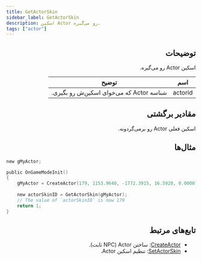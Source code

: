 ```yaml
---
title: GetActorSkin
sidebar_label: GetActorSkin
description: اسکین Actor رو می‌گیره.
tags: ["actor"]
---
```


<div dir="rtl" style={{ textAlign: "right" }}>

<VersionWarn version='omp v1.1.0.2612' />

## توضیحات

اسکین Actor رو می‌گیره.

| اسم     | توضیح                           |
|---------|---------------------------------|
| actorid | شناسه Actor که می‌خوای اسکین‌ش رو بگیری. |

## مقادیر برگشتی

اسکین فعلی Actor رو برمی‌گردونه.

## مثال‌ها

</div>

```c
new gMyActor;

public OnGameModeInit()
{
    gMyActor = CreateActor(179, 1153.9640, -1772.3915, 16.5920, 0.0000);
    
    new actorSkinID = GetActorSkin(gMyActor);
    // The value of `actorSkinID` is now 179
    return 1;
}
```

<div dir="rtl" style={{ textAlign: "right" }}>

## تابع‌های مرتبط

- [CreateActor](CreateActor): ساختن Actor (NPC ثابت).
- [SetActorSkin](SetActorSkin): تنظیم اسکین Actor.

</div>